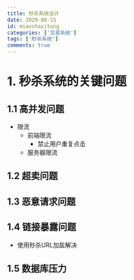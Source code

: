 ```yaml
---
title: 秒杀系统设计
date: 2020-06-15
id: miaoshaxitong
categories: ['交易系统']
tags: ['秒杀系统']
comments: true
---
```


# 1. 秒杀系统的关键问题

## 1.1 高并发问题
 - 限流
   - 前端限流
     - 禁止用户重复点击
   - 服务器限流

## 1.2 超卖问题

## 1.3 恶意请求问题

## 1.4 链接暴露问题

  - 使用秒杀URL加盐解决

## 1.5 数据库压力
